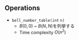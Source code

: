 ## Operations

- $\mathtt{bell\_number\_table(int\ n)}$
	- $B(0,0)$ ~ $B(N,N)$を列挙する
	- Time complexity $O(n^2)$
